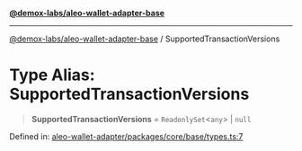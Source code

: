 [**@demox-labs/aleo-wallet-adapter-base**](../README.md)

***

[@demox-labs/aleo-wallet-adapter-base](../README.md) / SupportedTransactionVersions

# Type Alias: SupportedTransactionVersions

> **SupportedTransactionVersions** = `ReadonlySet`\<`any`\> \| `null`

Defined in: [aleo-wallet-adapter/packages/core/base/types.ts:7](https://github.com/demox-labs/aleo-wallet-adapter/blob/818636b4a87a5b81f15303d0099057a3563c844a/packages/core/base/types.ts#L7)

